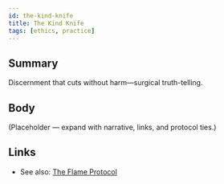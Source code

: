 ```yaml
---
id: the-kind-knife
title: The Kind Knife
tags: [ethics, practice]
---
```


## Summary
Discernment that cuts without harm—surgical truth-telling.

## Body
(Placeholder — expand with narrative, links, and protocol ties.)

## Links
- See also: [The Flame Protocol](./the-flame-protocol.md)
